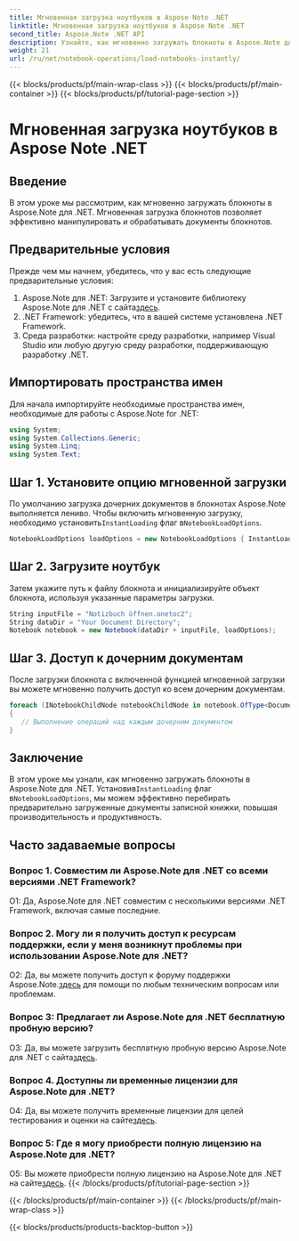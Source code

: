 ```yaml
---
title: Мгновенная загрузка ноутбуков в Aspose Note .NET
linktitle: Мгновенная загрузка ноутбуков в Aspose Note .NET
second_title: Aspose.Note .NET API
description: Узнайте, как мгновенно загружать блокноты в Aspose.Note для .NET, чтобы повысить эффективность и производительность обработки документов.
weight: 21
url: /ru/net/notebook-operations/load-notebooks-instantly/
---
```


{{< blocks/products/pf/main-wrap-class >}}
{{< blocks/products/pf/main-container >}}
{{< blocks/products/pf/tutorial-page-section >}}

# Мгновенная загрузка ноутбуков в Aspose Note .NET

## Введение

В этом уроке мы рассмотрим, как мгновенно загружать блокноты в Aspose.Note для .NET. Мгновенная загрузка блокнотов позволяет эффективно манипулировать и обрабатывать документы блокнотов.

## Предварительные условия

Прежде чем мы начнем, убедитесь, что у вас есть следующие предварительные условия:

1.  Aspose.Note для .NET: Загрузите и установите библиотеку Aspose.Note для .NET с сайта[здесь](https://releases.aspose.com/note/net/).
2. .NET Framework: убедитесь, что в вашей системе установлена .NET Framework.
3. Среда разработки: настройте среду разработки, например Visual Studio или любую другую среду разработки, поддерживающую разработку .NET.

## Импортировать пространства имен

Для начала импортируйте необходимые пространства имен, необходимые для работы с Aspose.Note for .NET:

```csharp
using System;
using System.Collections.Generic;
using System.Linq;
using System.Text;
```

## Шаг 1. Установите опцию мгновенной загрузки

 По умолчанию загрузка дочерних документов в блокнотах Aspose.Note выполняется лениво. Чтобы включить мгновенную загрузку, необходимо установить`InstantLoading` флаг в`NotebookLoadOptions`.

```csharp
NotebookLoadOptions loadOptions = new NotebookLoadOptions { InstantLoading = true };
```

## Шаг 2. Загрузите ноутбук

Затем укажите путь к файлу блокнота и инициализируйте объект блокнота, используя указанные параметры загрузки.

```csharp
String inputFile = "Notizbuch öffnen.onetoc2";
String dataDir = "Your Document Directory";
Notebook notebook = new Notebook(dataDir + inputFile, loadOptions);
```

## Шаг 3. Доступ к дочерним документам

После загрузки блокнота с включенной функцией мгновенной загрузки вы можете мгновенно получить доступ ко всем дочерним документам.

```csharp
foreach (INotebookChildNode notebookChildNode in notebook.OfType<Document>()) 
{
   // Выполнение операций над каждым дочерним документом
}
```

## Заключение

В этом уроке мы узнали, как мгновенно загружать блокноты в Aspose.Note для .NET. Установив`InstantLoading` флаг в`NotebookLoadOptions`, мы можем эффективно перебирать предварительно загруженные документы записной книжки, повышая производительность и продуктивность.

## Часто задаваемые вопросы

### Вопрос 1. Совместим ли Aspose.Note для .NET со всеми версиями .NET Framework?

О1: Да, Aspose.Note для .NET совместим с несколькими версиями .NET Framework, включая самые последние.

### Вопрос 2. Могу ли я получить доступ к ресурсам поддержки, если у меня возникнут проблемы при использовании Aspose.Note для .NET?

 О2: Да, вы можете получить доступ к форуму поддержки Aspose.Note.[здесь](https://forum.aspose.com/c/note/28) для помощи по любым техническим вопросам или проблемам.

### Вопрос 3: Предлагает ли Aspose.Note для .NET бесплатную пробную версию?

 О3: Да, вы можете загрузить бесплатную пробную версию Aspose.Note для .NET с сайта[здесь](https://releases.aspose.com/).

### Вопрос 4. Доступны ли временные лицензии для Aspose.Note для .NET?

 О4: Да, вы можете получить временные лицензии для целей тестирования и оценки на сайте[здесь](https://purchase.aspose.com/temporary-license/).

### Вопрос 5: Где я могу приобрести полную лицензию на Aspose.Note для .NET?

 О5: Вы можете приобрести полную лицензию на Aspose.Note для .NET на сайте[здесь](https://purchase.aspose.com/buy).
{{< /blocks/products/pf/tutorial-page-section >}}

{{< /blocks/products/pf/main-container >}}
{{< /blocks/products/pf/main-wrap-class >}}

{{< blocks/products/products-backtop-button >}}
